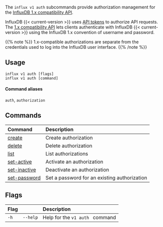 
The `influx v1 auth` subcommands provide authorization management for the
[InfluxDB 1.x compatibility API](/influxdb/v2/reference/api/influxdb-1x/).

InfluxDB {{< current-version >}} uses [API tokens](/influxdb/v2/admin/tokens/) to authorize API requests.
The [1.x compatibility API](/influxdb/v2/reference/api/influxdb-1x/) lets clients authenticate with InfluxDB {{< current-version >}} using the InfluxDB 1.x convention of username and password.

{{% note %}}
1.x-compatible authorizations are separate from the credentials used to log
into the InfluxDB user interface.
{{% /note %}}

## Usage
```
influx v1 auth [flags]
influx v1 auth [command]
```

#### Command aliases
`auth`, `authorization`

## Commands

| Command                                                                     | Description                                  |
|:----------------------------------------------------------------------------|:---------------------------------------------|
| [create](/influxdb/v2/reference/cli/influx/v1/auth/create/)             | Create authorization                         |
| [delete](/influxdb/v2/reference/cli/influx/v1/auth/delete/)             | Delete authorization                         |
| [list](/influxdb/v2/reference/cli/influx/v1/auth/list/)                 | List authorizations                          |
| [set-active](/influxdb/v2/reference/cli/influx/v1/auth/set-active/)     | Activate an authorization                    |
| [set-inactive](/influxdb/v2/reference/cli/influx/v1/auth/set-inactive/) | Deactivate an authorization                  |
| [set-password](/influxdb/v2/reference/cli/influx/v1/auth/set-password/) | Set a password for an existing authorization |

## Flags
| Flag |          | Description                     |
|:-----|:---------|:--------------------------------|
| `-h` | `--help` | Help for the `v1 auth ` command |
